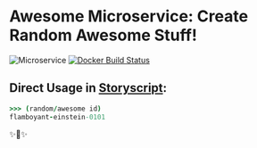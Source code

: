 # Awesome Microservice: Create Random Awesome Stuff!

![Microservice](https://img.shields.io/badge/microservice-ready-brightgreen.svg?style=for-the-badge)
[![Docker Build Status](https://img.shields.io/docker/build/microservices/awesome-noun.svg?style=for-the-badge)](https://hub.docker.com/r/microservice/awesome-noun/)

## Direct Usage in [Storyscript](https://storyscript.io/):

```coffee
>>> (random/awesome id)
flamboyant-einstein-0101
```

✨🍰✨
